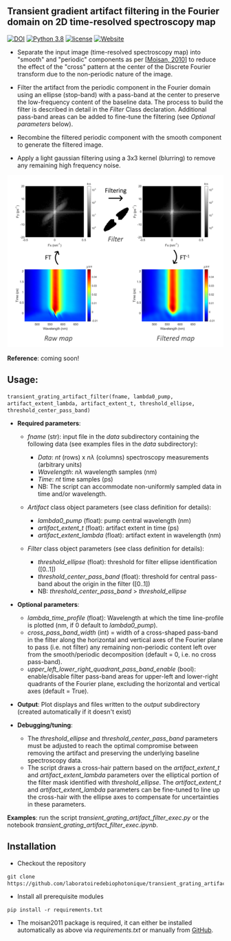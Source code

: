 [github-repo]: https://github.com/laboratoiredebiophotonique/transient_grating_artifact_filter.git

## Transient gradient artifact filtering in the Fourier domain on 2D time-resolved spectroscopy map

<!---Badges-->
<!--- [![DOI](https://img.shields.io/badge/DOI-10.1021/acsphotonics.2c01968-blue.svg)](https://doi.org/10.1021/acsphotonics.2c01968) -->
[![DOI](https://img.shields.io/badge/DOI-soon-blue.svg)](#)
[![Python 3.8](https://img.shields.io/badge/python-3.8+-blue.svg)](https://www.python.org/downloads/release/python-380/)
[![license](https://img.shields.io/pypi/l/ansicolortags.svg)](https://github.com/laboratoiredebiophotonique/transient_grating_artifact_filter/blob/master/LICENSE)
[![Website](https://img.shields.io/website-up-down-green-red/https/www.usherbrooke.ca/ln2.svg)](https://www.usherbrooke.ca/ln2/recherche/photonique-integree)

- Separate the input image (time-resolved spectroscopy map) into "smooth" and
"periodic" components as per [[Moisan, 2010](https://link.springer.com/article/10.1007/s10851-010-0227-1)]
to reduce the effect of the "cross" pattern at the center of the Discrete Fourier transform due to the 
non-periodic nature of the image.

- Filter the artifact from the periodic component in the Fourier domain using
an ellipse (stop-band) with a pass-band at the center to preserve the low-frequency content of the
baseline data. The process to build the filter is described in detail in the *Filter*
Class declaration. Additional pass-band areas can be added to fine-tune the filtering
(see *Optional parameters* below).

- Recombine the filtered periodic component with the smooth component
to generate the filtered image.

- Apply a light gaussian filtering using a 3x3 kernel (blurring)
to remove any remaining high frequency noise.


![Transient Grating Artifact filter image](Graphical_Abstract.png)

**Reference**: coming soon!

## Usage:
```
transient_grating_artifact_filter(fname, lambda0_pump, artifact_extent_lambda, artifact_extent_t, threshold_ellipse, threshold_center_pass_band)
```

- **Required parameters**:

  - *fname* (str): input file in the *data* subdirectory containing the following data (see examples files in the *data*
  subdirectory):
    - *Data*: *nt* (rows) x *nλ* (columns) spectroscopy measurements (arbitrary units)
    - *Wavelength*: *nλ* wavelength samples (nm)
    - *Time*: *nt* time samples (ps)
    - NB: The script can accommodate non-uniformly sampled data in time and/or wavelength.

  - *Artifact* class object parameters (see class definition for details):
    - *lambda0_pump* (float): pump central wavelength (nm)
    - *artifact_extent_t* (float): artifact extent in time (ps)
    - *artifact_extent_lambda* (float): artifact extent in wavelength (nm)

  - *Filter* class object parameters (see class definition for details):
    - *threshold_ellipse* (float): threshold for filter ellipse identification ([0..1])
    - *threshold_center_pass_band* (float): threshold for central pass-band about the origin in the filter ([0..1])
    - NB: *threshold_center_pass_band* > *threshold_ellipse*


- **Optional parameters**:
  - *lambda_time_profile* (float): Wavelength at which the time line-profile is 
                    plotted (nm, if 0 default to *lambda0_pump*).
  - *cross_pass_band_width* (int) = width of a cross-shaped pass-band in the filter along the
                    horizontal and vertical axes of the Fourier plane to pass
                    (i.e. not filter) any remaining non-periodic content left over from the
                    smooth/periodic decomposition (default = 0, i.e. no cross pass-band).
  - *upper_left_lower_right_quadrant_pass_band_enable* (bool): enable/disable filter pass-band
                    areas for upper-left and lower-right quadrants of the Fourier plane, excluding the
                    horizontal and vertical axes (default = True).


- **Output**: Plot displays and files written to the *output* subdirectory (created automatically if it doesn't exist)


- **Debugging/tuning**:
  - The *threshold_ellipse* and *threshold_center_pass_band* parameters must be adjusted to
    reach the optimal compromise between removing the artifact and preserving the 
    underlying baseline spectroscopy data.
  - The script draws a cross-hair pattern based on the *artifact_extent_t* and *artifact_extent_lambda* 
    parameters over the elliptical portion of the filter mask identified with *threshold_ellipse*.
    The *artifact_extent_t* and *artifact_extent_lambda* parameters can be fine-tuned to line up the cross-hair
    with the ellipse axes to compensate for uncertainties in these parameters.

**Examples**: run the script *transient_grating_artifact_filter_exec.py* or the notebook *transient_grating_artifact_filter_exec.ipynb*.

## Installation

* Checkout the repository

```
git clone https://github.com/laboratoiredebiophotonique/transient_grating_artifact_filter.git
```

* Install all prerequisite modules
```
pip install -r requirements.txt
```
* The moisan2011 package is required, it can either be installed automatically as above via *requirements.txt*
or manually from [GitHub](https://github.com/sbrisard/moisan2011).